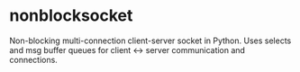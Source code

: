# nonblocksocket
Non-blocking multi-connection client-server socket in Python.  Uses selects and msg buffer queues for client &lt;-> server communication and connections.
